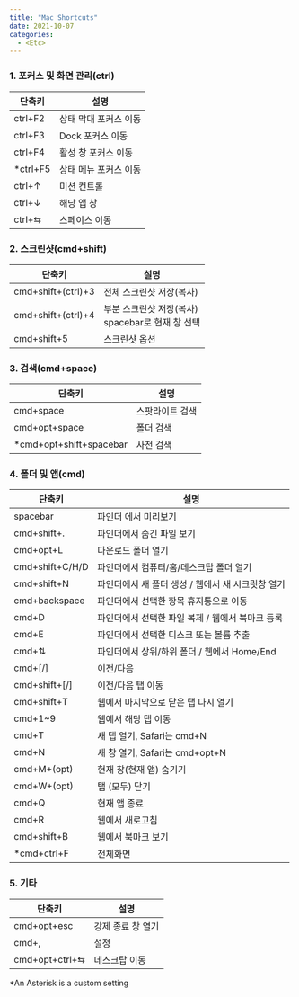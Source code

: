 ```yaml
---
title: "Mac Shortcuts"
date: 2021-10-07
categories:
  - <Etc>
---
```


### 1. 포커스 및 화면 관리(ctrl)

| 단축키    | 설명                  |
| --------- | --------------------- |
| ctrl+F2   | 상태 막대 포커스 이동 |
| ctrl+F3   | Dock 포커스 이동      |
| ctrl+F4   | 활성 창 포커스 이동   |
| \*ctrl+F5 | 상태 메뉴 포커스 이동 |
| ctrl+↑    | 미션 컨트롤           |
| ctrl+↓    | 해당 앱 창            |
| ctrl+⇆    | 스페이스 이동         |

### 2. 스크린샷(cmd+shift)

| 단축키             | 설명                                                 |
| ------------------ | ---------------------------------------------------- |
| cmd+shift+(ctrl)+3 | 전체 스크린샷 저장(복사)                             |
| cmd+shift+(ctrl)+4 | 부분 스크린샷 저장(복사)<br/>spacebar로 현재 창 선택 |
| cmd+shift+5        | 스크린샷 옵션                                        |

### 3. 검색(cmd+space)

| 단축키                   | 설명            |
| ------------------------ | --------------- |
| cmd+space                | 스팟라이트 검색 |
| cmd+opt+space            | 폴더 검색       |
| \*cmd+opt+shift+spacebar | 사전 검색       |

### 4. 폴더 및 앱(cmd)

| 단축키          | 설명                                              |
| --------------- | ------------------------------------------------- |
| spacebar        | 파인더 에서 미리보기                              |
| cmd+shift+.     | 파인더에서 숨긴 파일 보기                         |
| cmd+opt+L       | 다운로드 폴더 열기                                |
| cmd+shift+C/H/D | 파인더에서 컴퓨터/홈/데스크탑 폴더 열기           |
| cmd+shift+N     | 파인더에서 새 폴더 생성 / 웹에서 새 시크릿창 열기 |
| cmd+backspace   | 파인더에서 선택한 항목 휴지통으로 이동            |
| cmd+D           | 파인더에서 선택한 파일 복제 / 웹에서 북마크 등록  |
| cmd+E           | 파인더에서 선택한 디스크 또는 볼륨 추출           |
| cmd+⇅           | 파인더에서 상위/하위 폴더 / 웹에서 Home/End       |
| cmd+[/]         | 이전/다음                                         |
| cmd+shift+[/]   | 이전/다음 탭 이동                                 |
| cmd+shift+T     | 웹에서 마지막으로 닫은 탭 다시 열기               |
| cmd+1~9         | 웹에서 해당 탭 이동                               |
| cmd+T           | 새 탭 열기, Safari는 cmd+N                        |
| cmd+N           | 새 창 열기, Safari는 cmd+opt+N                    |
| cmd+M+(opt)     | 현재 창(현재 앱) 숨기기                           |
| cmd+W+(opt)     | 탭 (모두) 닫기                                    |
| cmd+Q           | 현재 앱 종료                                      |
| cmd+R           | 웹에서 새로고침                                   |
| cmd+shift+B     | 웹에서 북마크 보기                                |
| \*cmd+ctrl+F    | 전체화면                                          |

### 5. 기타

| 단축키         | 설명              |
| -------------- | ----------------- |
| cmd+opt+esc    | 강제 종료 창 열기 |
| cmd+,          | 설정              |
| cmd+opt+ctrl+⇆ | 데스크탑 이동     |

\*An Asterisk is a custom setting
